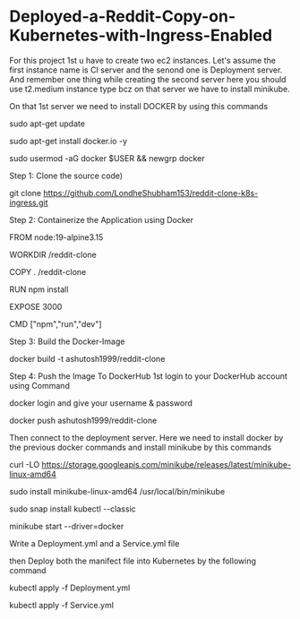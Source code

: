 # Deployed-a-Reddit-Copy-on-Kubernetes-with-Ingress-Enabled

For this project 1st u have to create two ec2 instances. Let's assume the first instance name is CI server and the senond one is Deployment server. And remember one thing while creating the second server here you should use t2.medium instance type bcz on that server we have to install minikube. 

On that 1st server we need to install DOCKER by using this commands

sudo apt-get update

sudo apt-get install docker.io -y

sudo usermod -aG docker $USER && newgrp docker


Step 1: Clone the source code)

git clone https://github.com/LondheShubham153/reddit-clone-k8s-ingress.git

Step 2: Containerize the Application using Docker

FROM node:19-alpine3.15

WORKDIR /reddit-clone

COPY . /reddit-clone

RUN npm install 

EXPOSE 3000

CMD ["npm","run","dev"]

Step 3: Build the Docker-Image

docker build -t ashutosh1999/reddit-clone

Step 4: Push the Image To DockerHub
1st login to your DockerHub account using Command 

docker login and give your username & password

docker push ashutosh1999/reddit-clone

Then connect to the deployment server. Here we need to install docker by the previous docker commands and install minikube by this commands

curl -LO https://storage.googleapis.com/minikube/releases/latest/minikube-linux-amd64

sudo install minikube-linux-amd64 /usr/local/bin/minikube 

sudo snap install kubectl --classic

minikube start --driver=docker

Write a Deployment.yml and a Service.yml file

then  Deploy both the manifect file into Kubernetes by the following command

kubectl apply -f Deployment.yml

kubectl apply -f Service.yml

